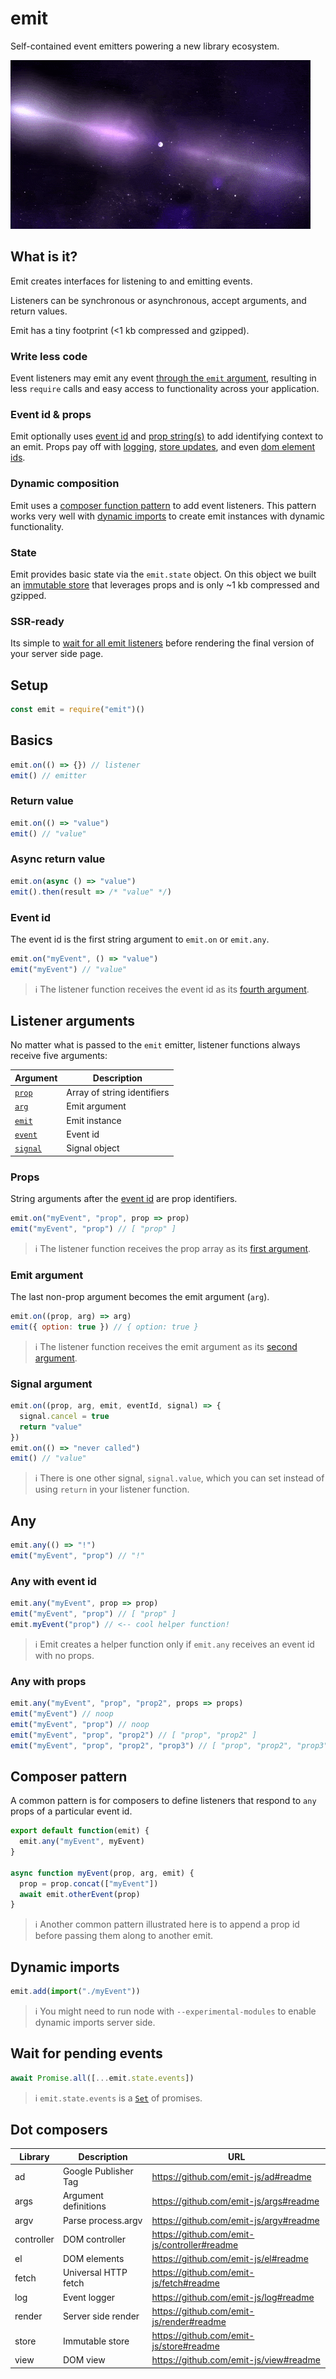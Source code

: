 # emit

Self-contained event emitters powering a new library ecosystem.

![emit](emit.gif)

## What is it?

Emit creates interfaces for listening to and emitting events.

Listeners can be synchronous or asynchronous, accept arguments, and return values.

Emit has a tiny footprint (<1 kb compressed and gzipped).

### Write less code

Event listeners may emit any event [through the `emit` argument](#listener-arguments), resulting in less `require` calls and easy access to functionality across your application.

### Event id & props

Emit optionally uses [event id](#event-id) and [prop string(s)](#props) to add identifying context to an emit. Props pay off with [logging](https://github.com/emit-js/log#readme), [store updates](https://github.com/emit-js/store#readme), and even [dom element ids](https://github.com/emit-js/el#readme).

### Dynamic composition

Emit uses a [composer function pattern](#composer-pattern) to add event listeners. This pattern works very well with [dynamic imports](#dynamic-imports) to create emit instances with dynamic functionality.

### State

Emit provides basic state via the `emit.state` object. On this object we built an [immutable store](https://github.com/emit-js/store#readme) that leverages props and is only ~1 kb compressed and gzipped.

### SSR-ready

Its simple to [wait for all emit listeners](#wait-for-pending-events) before rendering the final version of your server side page.

## Setup

```js
const emit = require("emit")()
```

## Basics

```js
emit.on(() => {}) // listener
emit() // emitter
```

### Return value

```js
emit.on(() => "value")
emit() // "value"
```

### Async return value

```js
emit.on(async () => "value")
emit().then(result => /* "value" */)
```

### Event id

The event id is the first string argument to `emit.on` or `emit.any`.

```js
emit.on("myEvent", () => "value")
emit("myEvent") // "value"
```

> ℹ️ The listener function receives the event id as its [fourth argument](#listener-arguments).

## Listener arguments

No matter what is passed to the `emit` emitter, listener functions always receive five arguments:

| Argument                     | Description                 |
| ---------------------------- | --------------------------- |
| [`prop`](#props)             | Array of string identifiers |
| [`arg`](#emit-argument)      | Emit argument               |
| [`emit`](#composer-pattern)  | Emit instance               |
| [`event`](#event-id)         | Event id                    |
| [`signal`](#signal-argument) | Signal object               |

### Props

String arguments after the [event id](#event-id) are prop identifiers.

```js
emit.on("myEvent", "prop", prop => prop)
emit("myEvent", "prop") // [ "prop" ]
```

> ℹ️ The listener function receives the prop array as its [first argument](#listener-arguments).

### Emit argument

The last non-prop argument becomes the emit argument (`arg`).

```js
emit.on((prop, arg) => arg)
emit({ option: true }) // { option: true }
```

> ℹ️ The listener function receives the emit argument as its [second argument](#listener-arguments).

### Signal argument

```js
emit.on((prop, arg, emit, eventId, signal) => {
  signal.cancel = true
  return "value"
})
emit.on(() => "never called")
emit() // "value"
```

> ℹ️ There is one other signal, `signal.value`, which you can set instead of using `return` in your listener function.

## Any

```js
emit.any(() => "!")
emit("myEvent", "prop") // "!"
```

### Any with event id

```js
emit.any("myEvent", prop => prop)
emit("myEvent", "prop") // [ "prop" ]
emit.myEvent("prop") // <-- cool helper function!
```

> ℹ️ Emit creates a helper function only if `emit.any` receives an event id with no props.

### Any with props

```js
emit.any("myEvent", "prop", "prop2", props => props)
emit("myEvent") // noop
emit("myEvent", "prop") // noop
emit("myEvent", "prop", "prop2") // [ "prop", "prop2" ]
emit("myEvent", "prop", "prop2", "prop3") // [ "prop", "prop2", "prop3" ]
```

## Composer pattern

A common pattern is for composers to define listeners that respond to `any` props of a particular event id.

```js
export default function(emit) {
  emit.any("myEvent", myEvent)
}

async function myEvent(prop, arg, emit) {
  prop = prop.concat(["myEvent"])
  await emit.otherEvent(prop)
}
```

> ℹ️ Another common pattern illustrated here is to append a prop id before passing them along to another emit.

## Dynamic imports

```js
emit.add(import("./myEvent"))
```

> ℹ️ You might need to run node with `--experimental-modules` to enable dynamic imports server side.

## Wait for pending events

```js
await Promise.all([...emit.state.events])
```

> ℹ️ `emit.state.events` is a [`Set`](https://developer.mozilla.org/en-US/docs/Web/JavaScript/Reference/Global_Objects/Set) of promises.

## Dot composers

| Library    | Description          | URL                                          |
| ---------- | -------------------- | -------------------------------------------- |
| ad         | Google Publisher Tag | https://github.com/emit-js/ad#readme         |
| args       | Argument definitions | https://github.com/emit-js/args#readme       |
| argv       | Parse process.argv   | https://github.com/emit-js/argv#readme       |
| controller | DOM controller       | https://github.com/emit-js/controller#readme |
| el         | DOM elements         | https://github.com/emit-js/el#readme         |
| fetch      | Universal HTTP fetch | https://github.com/emit-js/fetch#readme      |
| log        | Event logger         | https://github.com/emit-js/log#readme        |
| render     | Server side render   | https://github.com/emit-js/render#readme     |
| store      | Immutable store      | https://github.com/emit-js/store#readme      |
| view       | DOM view             | https://github.com/emit-js/view#readme       |
